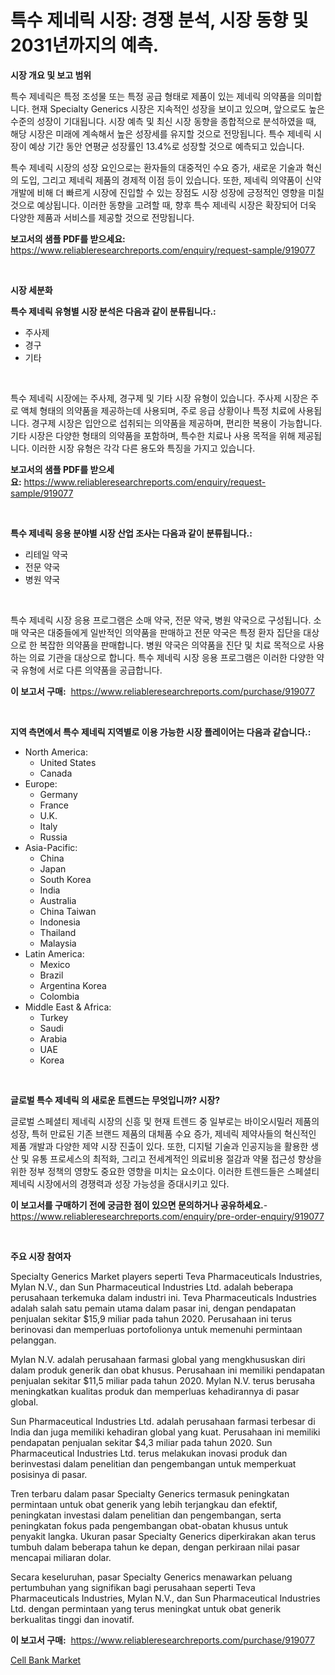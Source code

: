 <p><h1>특수 제네릭 시장: 경쟁 분석, 시장 동향 및 2031년까지의 예측.</h1></p><p><strong>시장 개요 및 보고 범위</strong></p>
<p><p>특수 제네릭은 특정 조성물 또는 특정 공급 형태로 제품이 있는 제네릭 의약품을 의미합니다. 현재 Specialty Generics 시장은 지속적인 성장을 보이고 있으며, 앞으로도 높은 수준의 성장이 기대됩니다. 시장 예측 및 최신 시장 동향을 종합적으로 분석하였을 때, 해당 시장은 미래에 계속해서 높은 성장세를 유지할 것으로 전망됩니다. 특수 제네릭 시장이 예상 기간 동안 연평균 성장률인 13.4%로 성장할 것으로 예측되고 있습니다.</p><p>특수 제네릭 시장의 성장 요인으로는 환자들의 대중적인 수요 증가, 새로운 기술과 혁신의 도입, 그리고 제네릭 제품의 경제적 이점 등이 있습니다. 또한, 제네릭 의약품이 신약 개발에 비해 더 빠르게 시장에 진입할 수 있는 장점도 시장 성장에 긍정적인 영향을 미칠 것으로 예상됩니다. 이러한 동향을 고려할 때, 향후 특수 제네릭 시장은 확장되어 더욱 다양한 제품과 서비스를 제공할 것으로 전망됩니다.</p></p>
<p><strong>보고서의 샘플 PDF를 받으세요:</strong> <a href="https://www.reliableresearchreports.com/enquiry/request-sample/919077">https://www.reliableresearchreports.com/enquiry/request-sample/919077</a></p>
<p>&nbsp;</p>
<p><strong>시장 세분화</strong></p>
<p><strong>특수 제네릭 유형별 시장 분석은 다음과 같이 분류됩니다.:</strong></p>
<p><ul><li>주사제</li><li>경구</li><li>기타</li></ul></p>
<p>&nbsp;</p>
<p><p>특수 제네릭 시장에는 주사제, 경구제 및 기타 시장 유형이 있습니다. 주사제 시장은 주로 액체 형태의 의약품을 제공하는데 사용되며, 주로 응급 상황이나 특정 치료에 사용됩니다. 경구제 시장은 입안으로 섭취되는 의약품을 제공하며, 편리한 복용이 가능합니다. 기타 시장은 다양한 형태의 의약품을 포함하며, 특수한 치료나 사용 목적을 위해 제공됩니다. 이러한 시장 유형은 각각 다른 용도와 특징을 가지고 있습니다.</p></p>
<p><strong>보고서의 샘플 PDF를 받으세요:</strong>&nbsp;<a href="https://www.reliableresearchreports.com/enquiry/request-sample/919077">https://www.reliableresearchreports.com/enquiry/request-sample/919077</a></p>
<p>&nbsp;</p>
<p><strong> 특수 제네릭 응용 분야별 시장 산업 조사는 다음과 같이 분류됩니다.:</strong></p>
<p><ul><li>리테일 약국</li><li>전문 약국</li><li>병원 약국</li></ul></p>
<p>&nbsp;</p>
<p><p>특수 제네릭 시장 응용 프로그램은 소매 약국, 전문 약국, 병원 약국으로 구성됩니다. 소매 약국은 대중들에게 일반적인 의약품을 판매하고 전문 약국은 특정 환자 집단을 대상으로 한 복잡한 의약품을 판매합니다. 병원 약국은 의약품을 진단 및 치료 목적으로 사용하는 의료 기관을 대상으로 합니다. 특수 제네릭 시장 응용 프로그램은 이러한 다양한 약국 유형에 서로 다른 의약품을 공급합니다.</p></p>
<p><strong>이 보고서 구매:</strong>&nbsp; <a href="https://www.reliableresearchreports.com/purchase/919077">https://www.reliableresearchreports.com/purchase/919077</a></p>
<p>&nbsp;</p>
<p><strong>지역 측면에서 특수 제네릭 지역별로 이용 가능한 시장 플레이어는 다음과 같습니다.:</strong></p>
<p><ul>
    <li>
        North America:
        <ul>
            <li>United States</li>
            <li>Canada</li>
        </ul>
    </li>
    <li>
        Europe:
        <ul>
            <li>Germany</li>
            <li>France</li>
            <li>U.K.</li>
            <li>Italy</li>
            <li>Russia</li>
        </ul>
    </li>
    <li>
        Asia-Pacific:
        <ul>
            <li>China</li>
            <li>Japan</li>
            <li>South Korea</li>
            <li>India</li>
            <li>Australia</li>
            <li>China Taiwan</li>
            <li>Indonesia</li>
            <li>Thailand</li>
            <li>Malaysia</li>
        </ul>
    </li>
    <li>
        Latin America:
        <ul>
            <li>Mexico</li>
            <li>Brazil</li>
            <li>Argentina Korea</li>
            <li>Colombia</li>
        </ul>
    </li>
    <li>
        Middle East & Africa:
        <ul>
            <li>Turkey</li>
            <li>Saudi</li>
            <li>Arabia</li>
            <li>UAE</li>
            <li>Korea</li>
        </ul>
    </li>
    </ul></p>
<p>&nbsp;</p>
<p><strong>글로벌 특수 제네릭 의 새로운 트렌드는 무엇입니까? 시장?</strong></p>
<p><p>글로벌 스페셜티 제네릭 시장의 신흥 및 현재 트렌드 중 일부로는 바이오시밀러 제품의 성장, 특허 만료된 기존 브랜드 제품의 대체품 수요 증가, 제네릭 제약사들의 혁신적인 제품 개발과 다양한 제약 시장 진출이 있다. 또한, 디지털 기술과 인공지능을 활용한 생산 및 유통 프로세스의 최적화, 그리고 전세계적인 의료비용 절감과 약물 접근성 향상을 위한 정부 정책의 영향도 중요한 영향을 미치는 요소이다. 이러한 트렌드들은 스페셜티 제네릭 시장에서의 경쟁력과 성장 가능성을 증대시키고 있다.</p></p>
<p><strong>이 보고서를 구매하기 전에 궁금한 점이 있으면 문의하거나 공유하세요.</strong>- <a href="https://www.reliableresearchreports.com/enquiry/pre-order-enquiry/919077">https://www.reliableresearchreports.com/enquiry/pre-order-enquiry/919077</a></p>
<p>&nbsp;</p>
<p><strong>주요 시장 참여자</strong></p>
<p><p>Specialty Generics Market players seperti Teva Pharmaceuticals Industries, Mylan N.V., dan Sun Pharmaceutical Industries Ltd. adalah beberapa perusahaan terkemuka dalam industri ini. Teva Pharmaceuticals Industries adalah salah satu pemain utama dalam pasar ini, dengan pendapatan penjualan sekitar $15,9 miliar pada tahun 2020. Perusahaan ini terus berinovasi dan memperluas portofolionya untuk memenuhi permintaan pelanggan.</p><p>Mylan N.V. adalah perusahaan farmasi global yang mengkhususkan diri dalam produk generik dan obat khusus. Perusahaan ini memiliki pendapatan penjualan sekitar $11,5 miliar pada tahun 2020. Mylan N.V. terus berusaha meningkatkan kualitas produk dan memperluas kehadirannya di pasar global.</p><p>Sun Pharmaceutical Industries Ltd. adalah perusahaan farmasi terbesar di India dan juga memiliki kehadiran global yang kuat. Perusahaan ini memiliki pendapatan penjualan sekitar $4,3 miliar pada tahun 2020. Sun Pharmaceutical Industries Ltd. terus melakukan inovasi produk dan berinvestasi dalam penelitian dan pengembangan untuk memperkuat posisinya di pasar.</p><p>Tren terbaru dalam pasar Specialty Generics termasuk peningkatan permintaan untuk obat generik yang lebih terjangkau dan efektif, peningkatan investasi dalam penelitian dan pengembangan, serta peningkatan fokus pada pengembangan obat-obatan khusus untuk penyakit langka. Ukuran pasar Specialty Generics diperkirakan akan terus tumbuh dalam beberapa tahun ke depan, dengan perkiraan nilai pasar mencapai miliaran dolar.</p><p>Secara keseluruhan, pasar Specialty Generics menawarkan peluang pertumbuhan yang signifikan bagi perusahaan seperti Teva Pharmaceuticals Industries, Mylan N.V., dan Sun Pharmaceutical Industries Ltd. dengan permintaan yang terus meningkat untuk obat generik berkualitas tinggi dan inovatif.</p></p>
<p><strong>이 보고서 구매:</strong>&nbsp;&nbsp;<a href="https://www.reliableresearchreports.com/purchase/919077">https://www.reliableresearchreports.com/purchase/919077</a></p>
<p><p><a href="https://github.com/biheemgalvinlouises6hokrh3h/Market-Research-Report-List-1/blob/main/cell-bank-market.md">Cell Bank Market</a></p></p>
